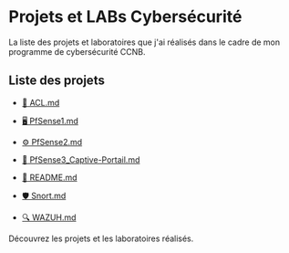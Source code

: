 # Projets et LABs Cybersécurité

La liste des projets et laboratoires que j'ai réalisés dans le cadre de mon programme de cybersécurité CCNB.

## Liste des projets

- [🔐 ACL.md](./ACL.md)  

- [🖥️ PfSense1.md](./PfSense1.md)  

- [⚙️ PfSense2.md](./PfSense2.md)  

- [📶 PfSense3_Captive-Portail.md](./PfSense3_Captive-Portail.md)  

- [📄 README.md](./README.md)  

- [🛡️ Snort.md](./Snort.md)  

- [🔍 WAZUH.md](./WAZUH.md)  

Découvrez les projets et les laboratoires réalisés.
